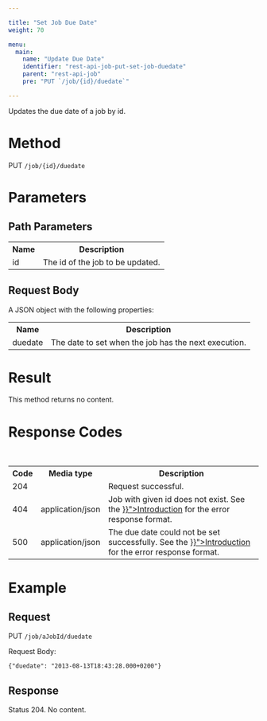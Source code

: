 ```yaml
---

title: "Set Job Due Date"
weight: 70

menu:
  main:
    name: "Update Due Date"
    identifier: "rest-api-job-put-set-job-duedate"
    parent: "rest-api-job"
    pre: "PUT `/job/{id}/duedate`"    

---
```



Updates the due date of a job by id.


# Method

PUT `/job/{id}/duedate`


# Parameters

## Path Parameters

<table class="table table-striped">
  <tr>
    <th>Name</th>
    <th>Description</th>
  </tr>
  <tr>
    <td>id</td>
    <td>The id of the job to be updated.</td>
  </tr>
</table>

## Request Body

A JSON object with the following properties:

<table class="table table-striped">
  <tr>
    <th>Name</th>
    <th>Description</th>
  </tr>
  <tr>
    <td>duedate</td>
    <td>The date to set when the job has the next execution.</td>
  </tr>
</table>


# Result

This method returns no content.


# Response Codes

<table class="table table-striped">
  <tr>
    <th>Code</th>
    <th>Media type</th>
    <th>Description</th>
  </tr>
  <tr>
    <td>204</td>
    <td></td>
    <td>Request successful.</td>
  </tr>
  <tr>
    <td>404</td>
    <td>application/json</td>
    <td>Job with given id does not exist. See the <a href="{{< ref "/reference/rest/overview/_index.md#error-handling" >}}">Introduction</a> for the error response format.</td>
  </tr><br>
  <tr>
    <td>500</td>
    <td>application/json</td>
    <td>The due date could not be set successfully. See the <a href="{{< ref "/reference/rest/overview/_index.md#error-handling" >}}">Introduction</a> for the error response format.</td>
  </tr>
</table>


# Example

## Request

PUT `/job/aJobId/duedate`

Request Body:

    {"duedate": "2013-08-13T18:43:28.000+0200"}

## Response

Status 204. No content.
